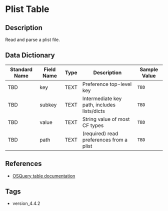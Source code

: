# Plist Table

## Description
Read and parse a plist file.

## Data Dictionary
|Standard Name|Field Name|Type|Description|Sample Value|
|---|---|---|---|---|
|TBD|key|TEXT|Preference top-level key|`TBD`|
|TBD|subkey|TEXT|Intermediate key path, includes lists/dicts|`TBD`|
|TBD|value|TEXT|String value of most CF types|`TBD`|
|TBD|path|TEXT|(required) read preferences from a plist|`TBD`|

## References
* [OSQuery table documentation](https://osquery.io/schema/current#plist)

## Tags
* version_4.4.2